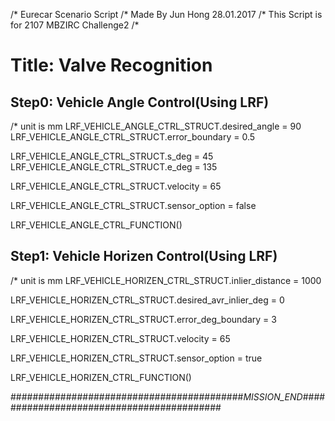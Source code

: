 /* Eurecar Scenario Script 
/* Made By Jun Hong 28.01.2017
/* This Script is for 2107 MBZIRC Challenge2
/*

# Title: Valve Recognition

## Step0: Vehicle Angle Control(Using LRF)
/* unit is mm
LRF_VEHICLE_ANGLE_CTRL_STRUCT.desired_angle = 90
LRF_VEHICLE_ANGLE_CTRL_STRUCT.error_boundary = 0.5

LRF_VEHICLE_ANGLE_CTRL_STRUCT.s_deg = 45
LRF_VEHICLE_ANGLE_CTRL_STRUCT.e_deg = 135

LRF_VEHICLE_ANGLE_CTRL_STRUCT.velocity = 65

LRF_VEHICLE_ANGLE_CTRL_STRUCT.sensor_option = false

LRF_VEHICLE_ANGLE_CTRL_FUNCTION()

## Step1: Vehicle Horizen Control(Using LRF)
/* unit is mm
LRF_VEHICLE_HORIZEN_CTRL_STRUCT.inlier_distance = 1000

LRF_VEHICLE_HORIZEN_CTRL_STRUCT.desired_avr_inlier_deg = 0

LRF_VEHICLE_HORIZEN_CTRL_STRUCT.error_deg_boundary = 3

LRF_VEHICLE_HORIZEN_CTRL_STRUCT.velocity = 65

LRF_VEHICLE_HORIZEN_CTRL_STRUCT.sensor_option = true

LRF_VEHICLE_HORIZEN_CTRL_FUNCTION()


##########################################_MISSION_END_##########################################
